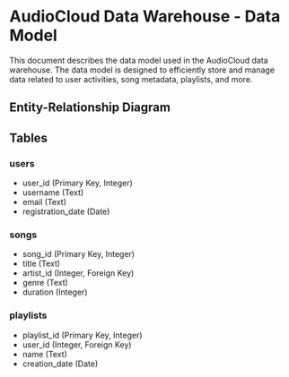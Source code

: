 # AudioCloud Data Warehouse - Data Model

This document describes the data model used in the AudioCloud data warehouse. The data model is designed to efficiently store and manage data related to user activities, song metadata, playlists, and more.

## Entity-Relationship Diagram

[]()

## Tables

### users
- user_id (Primary Key, Integer)
- username (Text)
- email (Text)
- registration_date (Date)

### songs
- song_id (Primary Key, Integer)
- title (Text)
- artist_id (Integer, Foreign Key)
- genre (Text)
- duration (Integer)


### playlists
- playlist_id (Primary Key, Integer)
- user_id (Integer, Foreign Key)
- name (Text)
- creation_date (Date)
